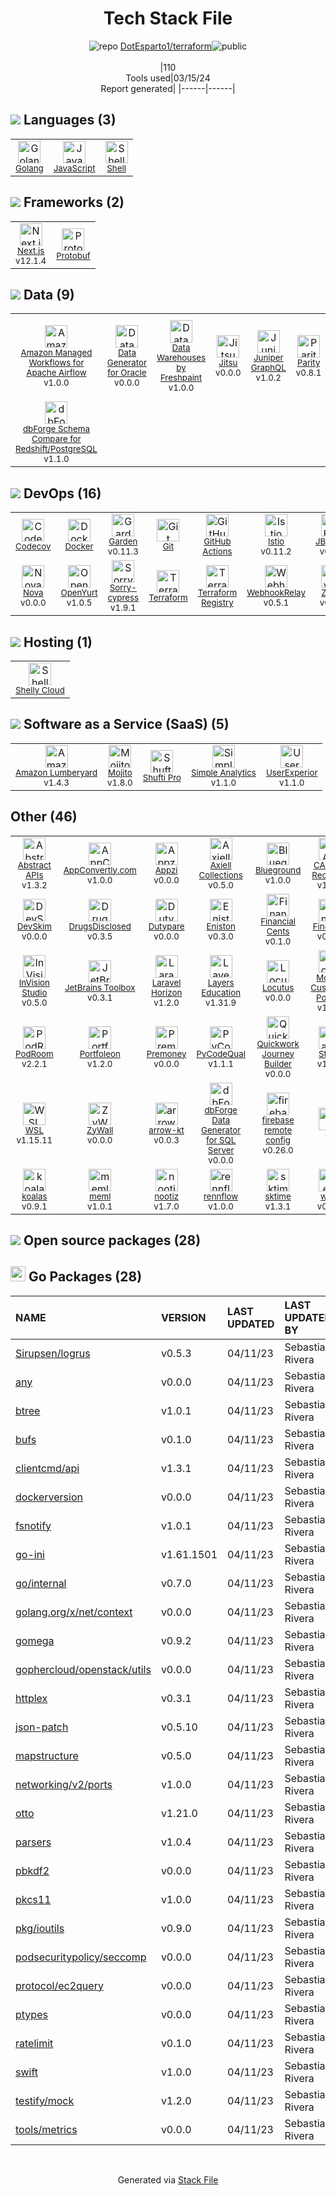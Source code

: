 <!--
&lt;--- Readme.md Snippet without images Start ---&gt;
## Tech Stack
DotEsparto1/terraform is built on the following main stack:

- [Golang](http://golang.org/) – Languages
- [JavaScript](https://developer.mozilla.org/en-US/docs/Web/JavaScript) – Languages
- [Shell](https://en.wikipedia.org/wiki/Shell_script) – Languages
- [Next.js](https://nextjs.org/) – Frameworks (Full Stack)
- [Protobuf](https://developers.google.com/protocol-buffers/) – Serialization Frameworks
- [Amazon Managed Workflows for Apache Airflow](https://aws.amazon.com/managed-workflows-for-apache-airflow/) – Workflow Manager
- [Data Generator for Oracle](https://www.devart.com/dbforge/oracle/data-generator/) – Database Tools
- [Data Warehouses by Freshpaint](https://www.freshpaint.io/product/warehouses) – Big Data as a Service
- [Jitsu](https://jitsu.com/) – Big Data as a Service
- [Juniper GraphQL](https://crates.io/crates/juniper) – GraphQL Tools
- [Parity](https://www.parity.io/) – Blockchain
- [Quickwork](https://quickwork.co/) – Workflow Manager
- [dbForge Query Builder for MySQL](https://www.devart.com/dbforge/mysql/querybuilder/) – Database Tools
- [dbForge Schema Compare for Redshift/PostgreSQL](https://www.devart.com/dbforge/postgresql/schemacompare/) – Database Tools
- [Codecov](https://codecov.io/) – Code Coverage
- [Docker](https://www.docker.com/) – Virtual Machine Platforms & Containers
- [Garden](https://garden.io/product/) – Container Tools
- [GitHub Actions](https://github.com/features/actions) – Continuous Integration
- [Istio](https://istio.io/) – Microservices Tools
- [JBehave](https://jbehave.org/) – Testing Frameworks
- [Kotest](https://kotest.io/) – Testing Frameworks
- [Nova](https://nova.app/) – Text Editor
- [OpenYurt](https://openyurt.io/en-us/) – Container Tools
- [Sorry-cypress](https://sorry-cypress.dev/) – Javascript Testing Framework
- [Terraform](https://www.terraform.io/) – Server Configuration and Automation
- [WebhookRelay](https://webhookrelay.com/) – localhost Tools
- [ZyXel](https://www.zyxel.com/us/en/) – Networking Hardware
- [Shelly Cloud](https://shellycloud.com/) – Platform as a Service
- [Amazon Lumberyard](https://aws.amazon.com/lumberyard/) – Game Development
- [Mojito](https://mojito.mx/) – A/B Testing Analytics
- [Shufti Pro](https://shuftipro.com/) – Identity Verification as a Service
- [Simple Analytics](https://simpleanalytics.com) – General Analytics
- [UserExperior](https://www.userexperior.com/) – Heatmap Analytics
- [Abstract APIs](https://www.abstractapi.com/) – Customer Information API
- [AppConvertly.com](https://www.appconvertly.com/) – Cross-Platform Mobile Tools
- [Appzi](https://www.appzi.com/) – Feedback Widget
- [Blueground](https://www.theblueground.com/) – Property Management
- [Content Discovery Feed](https://storychief.io/content-discovery) – Knowledge Management
- [DevSkim](https://github.com/microsoft/DevSkim) – Security
- [DrugsDisclosed](https://www.DrugsDisclosed.com) – Healthcare
- [Financial Cents](https://financial-cents.com/) – Accounting
- [Finder.io](https://finder.io/) – Email Validator
- [HashiCorp Boundary](https://www.boundaryproject.io/) – Cloud Access Management
- [HelioHost](https://www.heliohost.org/) – Static Web Hosting
- [InVision Studio](https://www.invisionapp.com/studio) – Graphic Design
- [Modyo Customer Portals](https://www.modyo.com/solution/customer-portals) – Customer Profiles
- [PodRoom](https://www.podroom.live) – Customer Community
- [Portfoleon](https://www.portfoleon.com) – Project Management
- [Swiper Slider](https://swiperjs.com/) – Mobile UI Components
- [WSL](https://docs.microsoft.com/en-us/windows/wsl/about) – Operating Systems
- [sktime](https://www.sktime.org/en/latest/) – Machine Learning Tools

Full tech stack [here](/techstack.md)

&lt;--- Readme.md Snippet without images End ---&gt;

&lt;--- Readme.md Snippet with images Start ---&gt;
## Tech Stack
DotEsparto1/terraform is built on the following main stack:

- <img width='25' height='25' src='https://img.stackshare.io/service/1005/O6AczwfV_400x400.png' alt='Golang'/> [Golang](http://golang.org/) – Languages
- <img width='25' height='25' src='https://img.stackshare.io/service/1209/javascript.jpeg' alt='JavaScript'/> [JavaScript](https://developer.mozilla.org/en-US/docs/Web/JavaScript) – Languages
- <img width='25' height='25' src='https://img.stackshare.io/service/4631/default_c2062d40130562bdc836c13dbca02d318205a962.png' alt='Shell'/> [Shell](https://en.wikipedia.org/wiki/Shell_script) – Languages
- <img width='25' height='25' src='https://img.stackshare.io/service/5936/nextjs.png' alt='Next.js'/> [Next.js](https://nextjs.org/) – Frameworks (Full Stack)
- <img width='25' height='25' src='https://img.stackshare.io/service/4393/ma2jqJKH_400x400.png' alt='Protobuf'/> [Protobuf](https://developers.google.com/protocol-buffers/) – Serialization Frameworks
- <img width='25' height='25' src='https://img.stackshare.io/service/21799/default_c1b593d0eeac611b97edee3d68e1f785312c9914.png' alt='Amazon Managed Workflows for Apache Airflow'/> [Amazon Managed Workflows for Apache Airflow](https://aws.amazon.com/managed-workflows-for-apache-airflow/) – Workflow Manager
- <img width='25' height='25' src='https://img.stackshare.io/service/21191/default_1d21287b1234e1c633629cd5f671afd79b33b571.png' alt='Data Generator for Oracle'/> [Data Generator for Oracle](https://www.devart.com/dbforge/oracle/data-generator/) – Database Tools
- <img width='25' height='25' src='https://img.stackshare.io/service/21707/default_8a8dd7da278574d984423a5b59b816f079f8b5c9.png' alt='Data Warehouses by Freshpaint'/> [Data Warehouses by Freshpaint](https://www.freshpaint.io/product/warehouses) – Big Data as a Service
- <img width='25' height='25' src='https://img.stackshare.io/service/21529/default_7413c21e0ebfd8eea466763569e8f7defd17e93a.jpg' alt='Jitsu'/> [Jitsu](https://jitsu.com/) – Big Data as a Service
- <img width='25' height='25' src='https://img.stackshare.io/service/21838/default_f77f1e94d558e229a982490ddb0fc39a81ea2e84.png' alt='Juniper GraphQL'/> [Juniper GraphQL](https://crates.io/crates/juniper) – GraphQL Tools
- <img width='25' height='25' src='https://img.stackshare.io/service/21153/default_e7ffd9513374109d00c62e9730418f78ee0a8e91.jpg' alt='Parity'/> [Parity](https://www.parity.io/) – Blockchain
- <img width='25' height='25' src='https://img.stackshare.io/service/21122/default_1f970871c388438e737793ed23ce9b5099a178cf.jpg' alt='Quickwork'/> [Quickwork](https://quickwork.co/) – Workflow Manager
- <img width='25' height='25' src='https://img.stackshare.io/service/21197/default_8a0f32264df8a72e42495ce2cac4974819fe2aef.png' alt='dbForge Query Builder for MySQL'/> [dbForge Query Builder for MySQL](https://www.devart.com/dbforge/mysql/querybuilder/) – Database Tools
- <img width='25' height='25' src='https://img.stackshare.io/service/21199/default_fc2ebc762805baf8c27cb23feb12da62593659c2.png' alt='dbForge Schema Compare for Redshift/PostgreSQL'/> [dbForge Schema Compare for Redshift/PostgreSQL](https://www.devart.com/dbforge/postgresql/schemacompare/) – Database Tools
- <img width='25' height='25' src='https://img.stackshare.io/service/2673/Codecov_Mark_Circle_Pink.png' alt='Codecov'/> [Codecov](https://codecov.io/) – Code Coverage
- <img width='25' height='25' src='https://img.stackshare.io/service/586/n4u37v9t_400x400.png' alt='Docker'/> [Docker](https://www.docker.com/) – Virtual Machine Platforms & Containers
- <img width='25' height='25' src='https://img.stackshare.io/service/21618/default_263f520e84b3c6019908a8434d449c889855068c.jpg' alt='Garden'/> [Garden](https://garden.io/product/) – Container Tools
- <img width='25' height='25' src='https://img.stackshare.io/service/11563/actions.png' alt='GitHub Actions'/> [GitHub Actions](https://github.com/features/actions) – Continuous Integration
- <img width='25' height='25' src='https://img.stackshare.io/service/7028/AGpa5VZV.jpg' alt='Istio'/> [Istio](https://istio.io/) – Microservices Tools
- <img width='25' height='25' src='https://img.stackshare.io/service/21152/default_be7d0621c1cb8392534d70dac8830cce7a486fd0.png' alt='JBehave'/> [JBehave](https://jbehave.org/) – Testing Frameworks
- <img width='25' height='25' src='https://img.stackshare.io/service/21154/default_5b7922a99e2d777cabf7d8a9b4ba9ff0627eae82.png' alt='Kotest'/> [Kotest](https://kotest.io/) – Testing Frameworks
- <img width='25' height='25' src='https://img.stackshare.io/service/21144/default_5df18050fa89a70e2738ac6c3635d847664bb971.png' alt='Nova'/> [Nova](https://nova.app/) – Text Editor
- <img width='25' height='25' src='https://img.stackshare.io/service/21147/default_f869ec037993bd2c3967e7b605ca929be6bbf362.png' alt='OpenYurt'/> [OpenYurt](https://openyurt.io/en-us/) – Container Tools
- <img width='25' height='25' src='https://img.stackshare.io/service/21484/default_963b231bf851825f96921d525d274e8f0b342f21.png' alt='Sorry-cypress'/> [Sorry-cypress](https://sorry-cypress.dev/) – Javascript Testing Framework
- <img width='25' height='25' src='https://img.stackshare.io/service/1276/default_2316907c4199f912e2ed79cbdb99025c9e5e2665.png' alt='Terraform'/> [Terraform](https://www.terraform.io/) – Server Configuration and Automation
- <img width='25' height='25' src='https://img.stackshare.io/service/21215/default_398a368cd5622ee6529f23799af5d8f63b643e88.jpg' alt='WebhookRelay'/> [WebhookRelay](https://webhookrelay.com/) – localhost Tools
- <img width='25' height='25' src='https://img.stackshare.io/service/21126/default_82855a9a63ac94e02248a391b260a94acbafb41a.png' alt='ZyXel'/> [ZyXel](https://www.zyxel.com/us/en/) – Networking Hardware
- <img width='25' height='25' src='https://img.stackshare.io/service/666/X0g3ER4B.png' alt='Shelly Cloud'/> [Shelly Cloud](https://shellycloud.com/) – Platform as a Service
- <img width='25' height='25' src='https://img.stackshare.io/service/21759/default_5c53af6aae91062d807462815c519a7745aabf4d.png' alt='Amazon Lumberyard'/> [Amazon Lumberyard](https://aws.amazon.com/lumberyard/) – Game Development
- <img width='25' height='25' src='https://img.stackshare.io/service/21128/default_365d9038c30c48f50098c35273682af3bc86e218.png' alt='Mojito'/> [Mojito](https://mojito.mx/) – A/B Testing Analytics
- <img width='25' height='25' src='https://img.stackshare.io/service/21558/default_44cf04260e415c9c264c0736be65f267677c3097.png' alt='Shufti Pro'/> [Shufti Pro](https://shuftipro.com/) – Identity Verification as a Service
- <img width='25' height='25' src='https://img.stackshare.io/service/21298/default_3e94918409fb0890c50a99024c2b47b1df7577e3.jpg' alt='Simple Analytics'/> [Simple Analytics](https://simpleanalytics.com) – General Analytics
- <img width='25' height='25' src='https://img.stackshare.io/service/21784/default_4868b22639885f7e5ae55e012952ca11acc0da00.png' alt='UserExperior'/> [UserExperior](https://www.userexperior.com/) – Heatmap Analytics
- <img width='25' height='25' src='https://img.stackshare.io/service/21140/default_8a94513f1340db48c564130fc609b4ce3d010a76.png' alt='Abstract APIs'/> [Abstract APIs](https://www.abstractapi.com/) – Customer Information API
- <img width='25' height='25' src='https://img.stackshare.io/service/21546/default_9d8d550cb66354aaa97db11bda2dadc569edb8ec.png' alt='AppConvertly.com'/> [AppConvertly.com](https://www.appconvertly.com/) – Cross-Platform Mobile Tools
- <img width='25' height='25' src='https://img.stackshare.io/service/21120/default_ff503018433e4c15bd8f88f38f956808d71ae76e.jpg' alt='Appzi'/> [Appzi](https://www.appzi.com/) – Feedback Widget
- <img width='25' height='25' src='https://img.stackshare.io/service/21348/default_1708964b3ede87764620fdb8041cec7b4a275188.jpg' alt='Blueground'/> [Blueground](https://www.theblueground.com/) – Property Management
- <img width='25' height='25' src='https://img.stackshare.io/service/21138/default_1333cc334a57817c9ab69aeb76cfdcafe582056a.jpg' alt='Content Discovery Feed'/> [Content Discovery Feed](https://storychief.io/content-discovery) – Knowledge Management
- <img width='25' height='25' src='https://img.stackshare.io/service/21614/default_f257b5cc2726c89cbe3cb363b49fd1dbabdbd172.png' alt='DevSkim'/> [DevSkim](https://github.com/microsoft/DevSkim) – Security
- <img width='25' height='25' src='https://img.stackshare.io/service/21139/default_a91af1b38a50bbe8d5c2a2885d3add753139c68e.png' alt='DrugsDisclosed'/> [DrugsDisclosed](https://www.DrugsDisclosed.com) – Healthcare
- <img width='25' height='25' src='https://img.stackshare.io/service/21601/default_9e3ad30996dd9561abe373f7d6ad50535688c245.png' alt='Financial Cents'/> [Financial Cents](https://financial-cents.com/) – Accounting
- <img width='25' height='25' src='https://img.stackshare.io/service/21202/default_1d8852f33de7f06897c85459e95f0572c83aa76c.png' alt='Finder.io'/> [Finder.io](https://finder.io/) – Email Validator
- <img width='25' height='25' src='https://img.stackshare.io/service/21341/default_88d8c23f127a6746a8420de2e3d47bdb255aa8db.png' alt='HashiCorp Boundary'/> [HashiCorp Boundary](https://www.boundaryproject.io/) – Cloud Access Management
- <img width='25' height='25' src='https://img.stackshare.io/service/21136/default_8b5bd108e202fe0a7dda1dd539928142a045abb3.jpg' alt='HelioHost'/> [HelioHost](https://www.heliohost.org/) – Static Web Hosting
- <img width='25' height='25' src='https://img.stackshare.io/service/21319/default_5b524a13b50d545f281f91ae8135508b36ce90be.jpg' alt='InVision Studio'/> [InVision Studio](https://www.invisionapp.com/studio) – Graphic Design
- <img width='25' height='25' src='https://img.stackshare.io/service/21315/default_499399dc690af0e91d379644dec00880e20c6f5a.png' alt='Modyo Customer Portals'/> [Modyo Customer Portals](https://www.modyo.com/solution/customer-portals) – Customer Profiles
- <img width='25' height='25' src='https://img.stackshare.io/service/21118/default_9a7a00fb1b5d7592ccf97fa29f819c3ea64179da.jpg' alt='PodRoom'/> [PodRoom](https://www.podroom.live) – Customer Community
- <img width='25' height='25' src='https://img.stackshare.io/service/21782/default_fcbbc5adc35ec5a0ba74910b4e7156d57c1d3155.jpg' alt='Portfoleon'/> [Portfoleon](https://www.portfoleon.com) – Project Management
- <img width='25' height='25' src='https://img.stackshare.io/service/21212/default_5a94ffae10b58d58b627f27e5c21cb4a919801c3.png' alt='Swiper Slider'/> [Swiper Slider](https://swiperjs.com/) – Mobile UI Components
- <img width='25' height='25' src='https://img.stackshare.io/service/21407/default_50834d775ade6b5f1b26a16b626ef3058b6ccf58.png' alt='WSL'/> [WSL](https://docs.microsoft.com/en-us/windows/wsl/about) – Operating Systems
- <img width='25' height='25' src='https://img.stackshare.io/service/21145/default_e666d7c3f53fbe0134f58c3072ae6af7c46cf562.jpg' alt='sktime'/> [sktime](https://www.sktime.org/en/latest/) – Machine Learning Tools

Full tech stack [here](/techstack.md)

&lt;--- Readme.md Snippet with images End ---&gt;
-->
<div align="center">

# Tech Stack File
![](https://img.stackshare.io/repo.svg "repo") [DotEsparto1/terraform](https://github.com/DotEsparto1/terraform)![](https://img.stackshare.io/public_badge.svg "public")
<br/><br/>
|110<br/>Tools used|03/15/24 <br/>Report generated|
|------|------|
</div>

## <img src='https://img.stackshare.io/languages.svg'/> Languages (3)
<table><tr>
  <td align='center'>
  <img width='36' height='36' src='https://img.stackshare.io/service/1005/O6AczwfV_400x400.png' alt='Golang'>
  <br>
  <sub><a href="http://golang.org/">Golang</a></sub>
  <br>
  <sub></sub>
</td>

<td align='center'>
  <img width='36' height='36' src='https://img.stackshare.io/service/1209/javascript.jpeg' alt='JavaScript'>
  <br>
  <sub><a href="https://developer.mozilla.org/en-US/docs/Web/JavaScript">JavaScript</a></sub>
  <br>
  <sub></sub>
</td>

<td align='center'>
  <img width='36' height='36' src='https://img.stackshare.io/service/4631/default_c2062d40130562bdc836c13dbca02d318205a962.png' alt='Shell'>
  <br>
  <sub><a href="https://en.wikipedia.org/wiki/Shell_script">Shell</a></sub>
  <br>
  <sub></sub>
</td>

</tr>
</table>

## <img src='https://img.stackshare.io/frameworks.svg'/> Frameworks (2)
<table><tr>
  <td align='center'>
  <img width='36' height='36' src='https://img.stackshare.io/service/5936/nextjs.png' alt='Next.js'>
  <br>
  <sub><a href="https://nextjs.org/">Next.js</a></sub>
  <br>
  <sub>v12.1.4</sub>
</td>

<td align='center'>
  <img width='36' height='36' src='https://img.stackshare.io/service/4393/ma2jqJKH_400x400.png' alt='Protobuf'>
  <br>
  <sub><a href="https://developers.google.com/protocol-buffers/">Protobuf</a></sub>
  <br>
  <sub></sub>
</td>

</tr>
</table>

## <img src='https://img.stackshare.io/databases.svg'/> Data (9)
<table><tr>
  <td align='center'>
  <img width='36' height='36' src='https://img.stackshare.io/service/21799/default_c1b593d0eeac611b97edee3d68e1f785312c9914.png' alt='Amazon Managed Workflows for Apache Airflow'>
  <br>
  <sub><a href="https://aws.amazon.com/managed-workflows-for-apache-airflow/">Amazon Managed Workflows for Apache Airflow</a></sub>
  <br>
  <sub>v1.0.0</sub>
</td>

<td align='center'>
  <img width='36' height='36' src='https://img.stackshare.io/service/21191/default_1d21287b1234e1c633629cd5f671afd79b33b571.png' alt='Data Generator for Oracle'>
  <br>
  <sub><a href="https://www.devart.com/dbforge/oracle/data-generator/">Data Generator for Oracle</a></sub>
  <br>
  <sub>v0.0.0</sub>
</td>

<td align='center'>
  <img width='36' height='36' src='https://img.stackshare.io/service/21707/default_8a8dd7da278574d984423a5b59b816f079f8b5c9.png' alt='Data Warehouses by Freshpaint'>
  <br>
  <sub><a href="https://www.freshpaint.io/product/warehouses">Data Warehouses by Freshpaint</a></sub>
  <br>
  <sub>v1.0.0</sub>
</td>

<td align='center'>
  <img width='36' height='36' src='https://img.stackshare.io/service/21529/default_7413c21e0ebfd8eea466763569e8f7defd17e93a.jpg' alt='Jitsu'>
  <br>
  <sub><a href="https://jitsu.com/">Jitsu</a></sub>
  <br>
  <sub>v0.0.0</sub>
</td>

<td align='center'>
  <img width='36' height='36' src='https://img.stackshare.io/service/21838/default_f77f1e94d558e229a982490ddb0fc39a81ea2e84.png' alt='Juniper GraphQL'>
  <br>
  <sub><a href="https://crates.io/crates/juniper">Juniper GraphQL</a></sub>
  <br>
  <sub>v1.0.2</sub>
</td>

<td align='center'>
  <img width='36' height='36' src='https://img.stackshare.io/service/21153/default_e7ffd9513374109d00c62e9730418f78ee0a8e91.jpg' alt='Parity'>
  <br>
  <sub><a href="https://www.parity.io/">Parity</a></sub>
  <br>
  <sub>v0.8.1</sub>
</td>

<td align='center'>
  <img width='36' height='36' src='https://img.stackshare.io/service/21122/default_1f970871c388438e737793ed23ce9b5099a178cf.jpg' alt='Quickwork'>
  <br>
  <sub><a href="https://quickwork.co/">Quickwork</a></sub>
  <br>
  <sub>v1.1.0</sub>
</td>

<td align='center'>
  <img width='36' height='36' src='https://img.stackshare.io/service/21197/default_8a0f32264df8a72e42495ce2cac4974819fe2aef.png' alt='dbForge Query Builder for MySQL'>
  <br>
  <sub><a href="https://www.devart.com/dbforge/mysql/querybuilder/">dbForge Query Builder for MySQL</a></sub>
  <br>
  <sub>v0.1.0</sub>
</td>

</tr>
<tr>
  <td align='center'>
  <img width='36' height='36' src='https://img.stackshare.io/service/21199/default_fc2ebc762805baf8c27cb23feb12da62593659c2.png' alt='dbForge Schema Compare for Redshift/PostgreSQL'>
  <br>
  <sub><a href="https://www.devart.com/dbforge/postgresql/schemacompare/">dbForge Schema Compare for Redshift/PostgreSQL</a></sub>
  <br>
  <sub>v1.1.0</sub>
</td>

</tr>
</table>

## <img src='https://img.stackshare.io/devops.svg'/> DevOps (16)
<table><tr>
  <td align='center'>
  <img width='36' height='36' src='https://img.stackshare.io/service/2673/Codecov_Mark_Circle_Pink.png' alt='Codecov'>
  <br>
  <sub><a href="https://codecov.io/">Codecov</a></sub>
  <br>
  <sub></sub>
</td>

<td align='center'>
  <img width='36' height='36' src='https://img.stackshare.io/service/586/n4u37v9t_400x400.png' alt='Docker'>
  <br>
  <sub><a href="https://www.docker.com/">Docker</a></sub>
  <br>
  <sub></sub>
</td>

<td align='center'>
  <img width='36' height='36' src='https://img.stackshare.io/service/21618/default_263f520e84b3c6019908a8434d449c889855068c.jpg' alt='Garden'>
  <br>
  <sub><a href="https://garden.io/product/">Garden</a></sub>
  <br>
  <sub>v0.11.3</sub>
</td>

<td align='center'>
  <img width='36' height='36' src='https://img.stackshare.io/service/1046/git.png' alt='Git'>
  <br>
  <sub><a href="http://git-scm.com/">Git</a></sub>
  <br>
  <sub></sub>
</td>

<td align='center'>
  <img width='36' height='36' src='https://img.stackshare.io/service/11563/actions.png' alt='GitHub Actions'>
  <br>
  <sub><a href="https://github.com/features/actions">GitHub Actions</a></sub>
  <br>
  <sub></sub>
</td>

<td align='center'>
  <img width='36' height='36' src='https://img.stackshare.io/service/7028/AGpa5VZV.jpg' alt='Istio'>
  <br>
  <sub><a href="https://istio.io/">Istio</a></sub>
  <br>
  <sub>v0.11.2</sub>
</td>

<td align='center'>
  <img width='36' height='36' src='https://img.stackshare.io/service/21152/default_be7d0621c1cb8392534d70dac8830cce7a486fd0.png' alt='JBehave'>
  <br>
  <sub><a href="https://jbehave.org/">JBehave</a></sub>
  <br>
  <sub>v0.0.0</sub>
</td>

<td align='center'>
  <img width='36' height='36' src='https://img.stackshare.io/service/21154/default_5b7922a99e2d777cabf7d8a9b4ba9ff0627eae82.png' alt='Kotest'>
  <br>
  <sub><a href="https://kotest.io/">Kotest</a></sub>
  <br>
  <sub>v1.1.5</sub>
</td>

</tr>
<tr>
  <td align='center'>
  <img width='36' height='36' src='https://img.stackshare.io/service/21144/default_5df18050fa89a70e2738ac6c3635d847664bb971.png' alt='Nova'>
  <br>
  <sub><a href="https://nova.app/">Nova</a></sub>
  <br>
  <sub>v0.0.0</sub>
</td>

<td align='center'>
  <img width='36' height='36' src='https://img.stackshare.io/service/21147/default_f869ec037993bd2c3967e7b605ca929be6bbf362.png' alt='OpenYurt'>
  <br>
  <sub><a href="https://openyurt.io/en-us/">OpenYurt</a></sub>
  <br>
  <sub>v1.0.5</sub>
</td>

<td align='center'>
  <img width='36' height='36' src='https://img.stackshare.io/service/21484/default_963b231bf851825f96921d525d274e8f0b342f21.png' alt='Sorry-cypress'>
  <br>
  <sub><a href="https://sorry-cypress.dev/">Sorry-cypress</a></sub>
  <br>
  <sub>v1.9.1</sub>
</td>

<td align='center'>
  <img width='36' height='36' src='https://img.stackshare.io/service/1276/default_2316907c4199f912e2ed79cbdb99025c9e5e2665.png' alt='Terraform'>
  <br>
  <sub><a href="https://www.terraform.io/">Terraform</a></sub>
  <br>
  <sub></sub>
</td>

<td align='center'>
  <img width='36' height='36' src='https://img.stackshare.io/package_manager/49093/default_cdf079d244bded073d455911e6ce679abb1b77ab.png' alt='Terraform Registry'>
  <br>
  <sub><a href="https://registry.terraform.io/">Terraform Registry</a></sub>
  <br>
  <sub></sub>
</td>

<td align='center'>
  <img width='36' height='36' src='https://img.stackshare.io/service/21215/default_398a368cd5622ee6529f23799af5d8f63b643e88.jpg' alt='WebhookRelay'>
  <br>
  <sub><a href="https://webhookrelay.com/">WebhookRelay</a></sub>
  <br>
  <sub>v0.5.1</sub>
</td>

<td align='center'>
  <img width='36' height='36' src='https://img.stackshare.io/service/21126/default_82855a9a63ac94e02248a391b260a94acbafb41a.png' alt='ZyXel'>
  <br>
  <sub><a href="https://www.zyxel.com/us/en/">ZyXel</a></sub>
  <br>
  <sub>v0.0.0</sub>
</td>

<td align='center'>
  <img width='36' height='36' src='https://img.stackshare.io/service/1120/lejvzrnlpb308aftn31u.png' alt='npm'>
  <br>
  <sub><a href="https://www.npmjs.com/">npm</a></sub>
  <br>
  <sub></sub>
</td>

</tr>
</table>

## <img src='https://img.stackshare.io/hosting.svg'/> Hosting (1)
<table><tr>
  <td align='center'>
  <img width='36' height='36' src='https://img.stackshare.io/service/666/X0g3ER4B.png' alt='Shelly Cloud'>
  <br>
  <sub><a href="https://shellycloud.com/">Shelly Cloud</a></sub>
  <br>
  <sub></sub>
</td>

</tr>
</table>

## <img src='https://img.stackshare.io/saas.svg'/> Software as a Service (SaaS) (5)
<table><tr>
  <td align='center'>
  <img width='36' height='36' src='https://img.stackshare.io/service/21759/default_5c53af6aae91062d807462815c519a7745aabf4d.png' alt='Amazon Lumberyard'>
  <br>
  <sub><a href="https://aws.amazon.com/lumberyard/">Amazon Lumberyard</a></sub>
  <br>
  <sub>v1.4.3</sub>
</td>

<td align='center'>
  <img width='36' height='36' src='https://img.stackshare.io/service/21128/default_365d9038c30c48f50098c35273682af3bc86e218.png' alt='Mojito'>
  <br>
  <sub><a href="https://mojito.mx/">Mojito</a></sub>
  <br>
  <sub>v1.8.0</sub>
</td>

<td align='center'>
  <img width='36' height='36' src='https://img.stackshare.io/service/21558/default_44cf04260e415c9c264c0736be65f267677c3097.png' alt='Shufti Pro'>
  <br>
  <sub><a href="https://shuftipro.com/">Shufti Pro</a></sub>
  <br>
  <sub></sub>
</td>

<td align='center'>
  <img width='36' height='36' src='https://img.stackshare.io/service/21298/default_3e94918409fb0890c50a99024c2b47b1df7577e3.jpg' alt='Simple Analytics'>
  <br>
  <sub><a href="https://simpleanalytics.com">Simple Analytics</a></sub>
  <br>
  <sub>v1.1.0</sub>
</td>

<td align='center'>
  <img width='36' height='36' src='https://img.stackshare.io/service/21784/default_4868b22639885f7e5ae55e012952ca11acc0da00.png' alt='UserExperior'>
  <br>
  <sub><a href="https://www.userexperior.com/">UserExperior</a></sub>
  <br>
  <sub>v1.1.0</sub>
</td>

</tr>
</table>

## Other (46)
<table><tr>
  <td align='center'>
  <img width='36' height='36' src='https://img.stackshare.io/service/21140/default_8a94513f1340db48c564130fc609b4ce3d010a76.png' alt='Abstract APIs'>
  <br>
  <sub><a href="https://www.abstractapi.com/">Abstract APIs</a></sub>
  <br>
  <sub>v1.3.2</sub>
</td>

<td align='center'>
  <img width='36' height='36' src='https://img.stackshare.io/service/21546/default_9d8d550cb66354aaa97db11bda2dadc569edb8ec.png' alt='AppConvertly.com'>
  <br>
  <sub><a href="https://www.appconvertly.com/">AppConvertly.com</a></sub>
  <br>
  <sub>v1.0.0</sub>
</td>

<td align='center'>
  <img width='36' height='36' src='https://img.stackshare.io/service/21120/default_ff503018433e4c15bd8f88f38f956808d71ae76e.jpg' alt='Appzi'>
  <br>
  <sub><a href="https://www.appzi.com/">Appzi</a></sub>
  <br>
  <sub>v0.0.0</sub>
</td>

<td align='center'>
  <img width='36' height='36' src='https://img.stackshare.io/service/21203/default_e83656254ceca8a19a90cf2e6b31c38ba31a23bb.png' alt='Axiell Collections'>
  <br>
  <sub><a href="https://www.axiell.com/solutions/product/axiell-collections/">Axiell Collections</a></sub>
  <br>
  <sub>v0.5.0</sub>
</td>

<td align='center'>
  <img width='36' height='36' src='https://img.stackshare.io/service/21348/default_1708964b3ede87764620fdb8041cec7b4a275188.jpg' alt='Blueground'>
  <br>
  <sub><a href="https://www.theblueground.com/">Blueground</a></sub>
  <br>
  <sub>v1.0.0</sub>
</td>

<td align='center'>
  <img width='36' height='36' src='https://img.stackshare.io/service/21845/default_68651d778c8418423d985b3864a908913648b92c.png' alt='CALIPIO Recorder'>
  <br>
  <sub><a href="https://recorder.calipio.com">CALIPIO Recorder</a></sub>
  <br>
  <sub>v1.0.0</sub>
</td>

<td align='center'>
  <img width='36' height='36' src='https://img.stackshare.io/service/21737/default_4315d5471752ca1edfed1da3b3623ae92984a393.png' alt='Clutch.io'>
  <br>
  <sub><a href="Https://clutch.io ">Clutch.io</a></sub>
  <br>
  <sub>v0.4.0</sub>
</td>

<td align='center'>
  <img width='36' height='36' src='https://img.stackshare.io/service/21138/default_1333cc334a57817c9ab69aeb76cfdcafe582056a.jpg' alt='Content Discovery Feed'>
  <br>
  <sub><a href="https://storychief.io/content-discovery">Content Discovery Feed</a></sub>
  <br>
  <sub>v0.0.0</sub>
</td>

</tr>
<tr>
  <td align='center'>
  <img width='36' height='36' src='https://img.stackshare.io/service/21614/default_f257b5cc2726c89cbe3cb363b49fd1dbabdbd172.png' alt='DevSkim'>
  <br>
  <sub><a href="https://github.com/microsoft/DevSkim">DevSkim</a></sub>
  <br>
  <sub>v0.0.0</sub>
</td>

<td align='center'>
  <img width='36' height='36' src='https://img.stackshare.io/service/21139/default_a91af1b38a50bbe8d5c2a2885d3add753139c68e.png' alt='DrugsDisclosed'>
  <br>
  <sub><a href="https://www.DrugsDisclosed.com">DrugsDisclosed</a></sub>
  <br>
  <sub>v0.3.5</sub>
</td>

<td align='center'>
  <img width='36' height='36' src='https://img.stackshare.io/service/21119/default_7d7cdfe126e00b141809117af1af8ba177913dc4.png' alt='Dutypare'>
  <br>
  <sub><a href="https://dutypare.com">Dutypare</a></sub>
  <br>
  <sub>v0.0.0</sub>
</td>

<td align='center'>
  <img width='36' height='36' src='https://img.stackshare.io/service/21626/default_c0fde59b2b87032b98232418403c06ab20941ac3.png' alt='Eniston'>
  <br>
  <sub><a href="https://eniston.io">Eniston</a></sub>
  <br>
  <sub>v0.3.0</sub>
</td>

<td align='center'>
  <img width='36' height='36' src='https://img.stackshare.io/service/21601/default_9e3ad30996dd9561abe373f7d6ad50535688c245.png' alt='Financial Cents'>
  <br>
  <sub><a href="https://financial-cents.com/">Financial Cents</a></sub>
  <br>
  <sub>v0.1.0</sub>
</td>

<td align='center'>
  <img width='36' height='36' src='https://img.stackshare.io/service/21202/default_1d8852f33de7f06897c85459e95f0572c83aa76c.png' alt='Finder.io'>
  <br>
  <sub><a href="https://finder.io/">Finder.io</a></sub>
  <br>
  <sub>v0.0.0</sub>
</td>

<td align='center'>
  <img width='36' height='36' src='https://img.stackshare.io/service/21341/default_88d8c23f127a6746a8420de2e3d47bdb255aa8db.png' alt='HashiCorp Boundary'>
  <br>
  <sub><a href="https://www.boundaryproject.io/">HashiCorp Boundary</a></sub>
  <br>
  <sub>v0.2.1</sub>
</td>

<td align='center'>
  <img width='36' height='36' src='https://img.stackshare.io/service/21136/default_8b5bd108e202fe0a7dda1dd539928142a045abb3.jpg' alt='HelioHost'>
  <br>
  <sub><a href="https://www.heliohost.org/">HelioHost</a></sub>
  <br>
  <sub>v0.5.0</sub>
</td>

</tr>
<tr>
  <td align='center'>
  <img width='36' height='36' src='https://img.stackshare.io/service/21319/default_5b524a13b50d545f281f91ae8135508b36ce90be.jpg' alt='InVision Studio'>
  <br>
  <sub><a href="https://www.invisionapp.com/studio">InVision Studio</a></sub>
  <br>
  <sub>v0.5.0</sub>
</td>

<td align='center'>
  <img width='36' height='36' src='https://img.stackshare.io/service/21159/default_15d84d743a05c34a32cfd8708e7ef1266d0c4b77.png' alt='JetBrains Toolbox'>
  <br>
  <sub><a href="https://www.jetbrains.com/lp/toolbox/">JetBrains Toolbox</a></sub>
  <br>
  <sub>v0.3.1</sub>
</td>

<td align='center'>
  <img width='36' height='36' src='https://img.stackshare.io/service/21156/default_6d2d8b3cae9a903e4a34054ca1111e74abdae434.png' alt='Laravel Horizon'>
  <br>
  <sub><a href="https://laravel.com/docs/master/horizon">Laravel Horizon</a></sub>
  <br>
  <sub>v1.2.0</sub>
</td>

<td align='center'>
  <img width='36' height='36' src='https://img.stackshare.io/service/21161/default_8b04c9d4f8310a7ae636d0b92fdd9fd925afe181.png' alt='Layers Education'>
  <br>
  <sub><a href="https://layers.education/">Layers Education</a></sub>
  <br>
  <sub>v1.31.9</sub>
</td>

<td align='center'>
  <img width='36' height='36' src='https://img.stackshare.io/service/21474/default_60765f03bff1080a9412e449db13636b317c3cb6.png' alt='Locutus'>
  <br>
  <sub><a href="https://locutus.io/">Locutus</a></sub>
  <br>
  <sub>v0.0.0</sub>
</td>

<td align='center'>
  <img width='36' height='36' src='https://img.stackshare.io/service/21315/default_499399dc690af0e91d379644dec00880e20c6f5a.png' alt='Modyo Customer Portals'>
  <br>
  <sub><a href="https://www.modyo.com/solution/customer-portals">Modyo Customer Portals</a></sub>
  <br>
  <sub>v1.2.2</sub>
</td>

<td align='center'>
  <img width='36' height='36' src='https://img.stackshare.io/service/21651/default_9a3d2b24ff68521a199b799149b8c1415f5be9fc.png' alt='OGCAPI'>
  <br>
  <sub><a href="https://ogcapi.ogc.org/">OGCAPI</a></sub>
  <br>
  <sub>v1.1.1</sub>
</td>

<td align='center'>
  <img width='36' height='36' src='https://img.stackshare.io/service/21931/default_4ca7826f0adcaa1d0edab80159dce2b16e06c99c.png' alt='Outflash'>
  <br>
  <sub><a href="https://outflash.xyz">Outflash</a></sub>
  <br>
  <sub>v1.66.2</sub>
</td>

</tr>
<tr>
  <td align='center'>
  <img width='36' height='36' src='https://img.stackshare.io/service/21118/default_9a7a00fb1b5d7592ccf97fa29f819c3ea64179da.jpg' alt='PodRoom'>
  <br>
  <sub><a href="https://www.podroom.live">PodRoom</a></sub>
  <br>
  <sub>v2.2.1</sub>
</td>

<td align='center'>
  <img width='36' height='36' src='https://img.stackshare.io/service/21782/default_fcbbc5adc35ec5a0ba74910b4e7156d57c1d3155.jpg' alt='Portfoleon'>
  <br>
  <sub><a href="https://www.portfoleon.com">Portfoleon</a></sub>
  <br>
  <sub>v1.2.0</sub>
</td>

<td align='center'>
  <img width='36' height='36' src='https://img.stackshare.io/service/21979/default_24bbcf294ee17f543d648d572c9478f29023bef4.png' alt='Premoney'>
  <br>
  <sub><a href="https://premoney.xyz">Premoney</a></sub>
  <br>
  <sub>v0.0.0</sub>
</td>

<td align='center'>
  <img width='36' height='36' src='https://img.stackshare.io/service/21246/default_ea396f63a8974b2c19460a4ea524ea4c3a3a110f.png' alt='PyCodeQual'>
  <br>
  <sub><a href="https://pycodequ.al/i">PyCodeQual</a></sub>
  <br>
  <sub>v1.1.1</sub>
</td>

<td align='center'>
  <img width='36' height='36' src='https://img.stackshare.io/service/21121/default_682895d4f0a2777cec582ef7c7f20fd167c1ce11.png' alt='Quickwork Journey Builder'>
  <br>
  <sub><a href="https://automation.quickwork.co/#/">Quickwork Journey Builder</a></sub>
  <br>
  <sub>v0.0.0</sub>
</td>

<td align='center'>
  <img width='36' height='36' src='https://img.stackshare.io/service/21471/default_e6a21c3094795c651f23af890e15de225b38ebb2.png' alt='Stagy'>
  <br>
  <sub><a href="https://stagy.dev/">Stagy</a></sub>
  <br>
  <sub>v1.0.0</sub>
</td>

<td align='center'>
  <img width='36' height='36' src='https://img.stackshare.io/service/21212/default_5a94ffae10b58d58b627f27e5c21cb4a919801c3.png' alt='Swiper Slider'>
  <br>
  <sub><a href="https://swiperjs.com/">Swiper Slider</a></sub>
  <br>
  <sub>v0.0.0</sub>
</td>

<td align='center'>
  <img width='36' height='36' src='https://img.stackshare.io/service/21841/default_b5a2e282bf6a607a5275246db8d4b596cc0b794e.png' alt='Upfeed'>
  <br>
  <sub><a href="https://www.upfeed.co/">Upfeed</a></sub>
  <br>
  <sub>v1.7.0</sub>
</td>

</tr>
<tr>
  <td align='center'>
  <img width='36' height='36' src='https://img.stackshare.io/service/21407/default_50834d775ade6b5f1b26a16b626ef3058b6ccf58.png' alt='WSL'>
  <br>
  <sub><a href="https://docs.microsoft.com/en-us/windows/wsl/about">WSL</a></sub>
  <br>
  <sub>v1.15.11</sub>
</td>

<td align='center'>
  <img width='36' height='36' src='https://img.stackshare.io/service/21125/default_a37b436cb360d7db5c0521e74ebeb8e50f8ffc58.png' alt='ZyWall'>
  <br>
  <sub><a href="https://www.zyxel.com/us/en">ZyWall</a></sub>
  <br>
  <sub>v0.0.0</sub>
</td>

<td align='center'>
  <img width='36' height='36' src='https://img.stackshare.io/service/21132/default_742c3d430f39b43d45c52805a75a9334d7d97a18.png' alt='arrow-kt'>
  <br>
  <sub><a href="https://arrow-kt.io">arrow-kt</a></sub>
  <br>
  <sub>v0.0.3</sub>
</td>

<td align='center'>
  <img width='36' height='36' src='https://img.stackshare.io/service/21180/default_ea71b530d72efa192bf97c176bd3823d8911a9d8.png' alt='dbForge Data Generator for SQL Server'>
  <br>
  <sub><a href="https://www.devart.com/dbforge/sql/data-generator/">dbForge Data Generator for SQL Server</a></sub>
  <br>
  <sub>v0.0.0</sub>
</td>

<td align='center'>
  <img width='36' height='36' src='https://img.stackshare.io/service/21151/default_694421a607ee3b50a4add2e20d781a7ad15ab0b4.png' alt='firebase remote config'>
  <br>
  <sub><a href="https://firebase.google.com/docs/remote-config">firebase remote config</a></sub>
  <br>
  <sub>v0.26.0</sub>
</td>

<td align='center'>
  <img width='36' height='36' src='https://img.stackshare.io/service/3458/v02jhlxou71qagr6mwet_normal.png' alt='go '>
  <br>
  <sub><a href="https://golang.org/">go </a></sub>
  <br>
  <sub></sub>
</td>

<td align='center'>
  <img width='36' height='36' src='https://img.stackshare.io/service/22044/default_4cde671a75324011a3bc8f613c1b156a9675d55f.png' alt='idashboard'>
  <br>
  <sub><a href="https://www.idashboards.com/">idashboard</a></sub>
  <br>
  <sub>v1.0.0</sub>
</td>

<td align='center'>
  <img width='36' height='36' src='https://img.stackshare.io/service/22007/default_6156425c0f865da72cc663ac48c25da8545c40ab.png' alt='indexer.express'>
  <br>
  <sub><a href="https://indexer.express/">indexer.express</a></sub>
  <br>
  <sub>v0.3.0</sub>
</td>

</tr>
<tr>
  <td align='center'>
  <img width='36' height='36' src='https://img.stackshare.io/service/21240/default_f752ec7f084669cc7a76c7c2a6ec3c8580de2c8a.png' alt='koalas'>
  <br>
  <sub><a href="https://koalas.readthedocs.io/">koalas</a></sub>
  <br>
  <sub>v0.9.1</sub>
</td>

<td align='center'>
  <img width='36' height='36' src='https://img.stackshare.io/service/22004/default_50abed759307f52ce2c594a4b0d1deb1999a4b99.png' alt='meml'>
  <br>
  <sub><a href="https://github.com/fivnex/meml">meml</a></sub>
  <br>
  <sub>v1.0.1</sub>
</td>

<td align='center'>
  <img width='36' height='36' src='https://img.stackshare.io/service/21170/default_f061e6941a00ef2eeb5954eb77a48b7f6626fd91.png' alt='nootiz'>
  <br>
  <sub><a href="https://www.nootiz.com/en/">nootiz</a></sub>
  <br>
  <sub>v1.7.0</sub>
</td>

<td align='center'>
  <img width='36' height='36' src='https://img.stackshare.io/service/21201/default_80012ffc0fdda5946338789250eab4bd462bfa97.png' alt='rennflow'>
  <br>
  <sub><a href="https://rennflow.com">rennflow</a></sub>
  <br>
  <sub>v1.0.0</sub>
</td>

<td align='center'>
  <img width='36' height='36' src='https://img.stackshare.io/service/21145/default_e666d7c3f53fbe0134f58c3072ae6af7c46cf562.jpg' alt='sktime'>
  <br>
  <sub><a href="https://www.sktime.org/en/latest/">sktime</a></sub>
  <br>
  <sub>v1.3.1</sub>
</td>

<td align='center'>
  <img width='36' height='36' src='https://img.stackshare.io/service/21476/default_9351a4df1d1f3f6c75972a2db50a4242991b5d4d.png' alt='weld'>
  <br>
  <sub><a href="https://weld.cdi-spec.org/">weld</a></sub>
  <br>
  <sub>v0.0.0</sub>
</td>

</tr>
</table>


## <img src='https://img.stackshare.io/group.svg' /> Open source packages (28)</h2>

## <img width='24' height='24' src='https://img.stackshare.io/service/21112/default_1346bbda8fe03e4dce5601323a3ca47a10c1ae36.png'/> Go Packages (28)

|NAME|VERSION|LAST UPDATED|LAST UPDATED BY|LICENSE|VULNERABILITIES|
|:------|:------|:------|:------|:------|:------|
|[Sirupsen/logrus](https://pkg.go.dev/github.com/fsouza/go-dockerclient/external/github.com/Sirupsen/logrus)|v0.5.3|04/11/23|Sebastian Rivera |BSD-2-Clause|N/A|
|[any](https://pkg.go.dev/github.com/golang/protobuf/ptypes/any)|v0.0.0|04/11/23|Sebastian Rivera |BSD-3-Clause|N/A|
|[btree](https://pkg.go.dev/github.com/google/btree)|v1.0.1|04/11/23|Sebastian Rivera |Apache-2.0|N/A|
|[bufs](https://pkg.go.dev/github.com/cznic/bufs)|v0.1.0|04/11/23|Sebastian Rivera |BSD-3-Clause|N/A|
|[clientcmd/api](https://pkg.go.dev/k8s.io/kubernetes/pkg/client/unversioned/clientcmd/api)|v1.3.1|04/11/23|Sebastian Rivera |Apache-2.0|N/A|
|[dockerversion](https://pkg.go.dev/github.com/docker/docker/dockerversion)|v0.0.0|04/11/23|Sebastian Rivera |Apache-2.0|N/A|
|[fsnotify](https://pkg.go.dev/github.com/fsnotify/fsnotify)|v1.0.1|04/11/23|Sebastian Rivera |BSD-3-Clause|N/A|
|[go-ini](https://pkg.go.dev/github.com/vaughan0/go-ini)|v1.61.1501|04/11/23|Sebastian Rivera |MIT|N/A|
|[go/internal](https://pkg.go.dev/cloud.google.com/go/internal)|v0.7.0|04/11/23|Sebastian Rivera |Apache-2.0|N/A|
|[golang.org/x/net/context](https://pkg.go.dev/github.com/fsouza/go-dockerclient/external/golang.org/x/net/context)|v0.0.0|04/11/23|Sebastian Rivera |BSD-2-Clause|N/A|
|[gomega](https://pkg.go.dev/github.com/onsi/gomega)|v0.9.2|04/11/23|Sebastian Rivera |MIT|N/A|
|[gophercloud/openstack/utils](https://pkg.go.dev/github.com/gophercloud/gophercloud/openstack/utils)|v0.0.0|04/11/23|Sebastian Rivera |Other|N/A|
|[httplex](https://pkg.go.dev/golang.org/x/net/lex/httplex)|v0.3.1|04/11/23|Sebastian Rivera |BSD-3-Clause|N/A|
|[json-patch](https://pkg.go.dev/github.com/evanphx/json-patch)|v0.5.10|04/11/23|Sebastian Rivera |BSD-3-Clause|N/A|
|[mapstructure](https://pkg.go.dev/github.com/mitchellh/mapstructure)|v0.5.0|04/11/23|Sebastian Rivera |MIT|N/A|
|[networking/v2/ports](https://pkg.go.dev/github.com/rackspace/gophercloud/openstack/networking/v2/ports)|v1.0.0|04/11/23|Sebastian Rivera |Other|N/A|
|[otto](https://pkg.go.dev/github.com/robertkrimen/otto)|v1.21.0|04/11/23|Sebastian Rivera |MIT|N/A|
|[parsers](https://pkg.go.dev/github.com/docker/docker/pkg/parsers)|v1.0.4|04/11/23|Sebastian Rivera |Apache-2.0|N/A|
|[pbkdf2](https://pkg.go.dev/golang.org/x/crypto/pbkdf2)|v0.0.0|04/11/23|Sebastian Rivera |BSD-3-Clause|N/A|
|[pkcs11](https://pkg.go.dev/github.com/miekg/pkcs11)|v1.0.0|04/11/23|Sebastian Rivera |BSD-3-Clause|N/A|
|[pkg/ioutils](https://pkg.go.dev/github.com/fsouza/go-dockerclient/external/github.com/docker/docker/pkg/ioutils)|v0.9.0|04/11/23|Sebastian Rivera |BSD-2-Clause|N/A|
|[podsecuritypolicy/seccomp](https://pkg.go.dev/k8s.io/kubernetes/pkg/security/podsecuritypolicy/seccomp)|v0.0.0|04/11/23|Sebastian Rivera |Apache-2.0|N/A|
|[protocol/ec2query](https://pkg.go.dev/github.com/aws/aws-sdk-go/internal/protocol/ec2query)|v0.0.0|04/11/23|Sebastian Rivera |Apache-2.0|N/A|
|[ptypes](https://pkg.go.dev/github.com/golang/protobuf/ptypes)|v0.0.0|04/11/23|Sebastian Rivera |BSD-3-Clause|N/A|
|[ratelimit](https://pkg.go.dev/github.com/juju/ratelimit)|v0.1.0|04/11/23|Sebastian Rivera |Other|N/A|
|[swift](https://pkg.go.dev/github.com/ncw/swift)|v1.0.0|04/11/23|Sebastian Rivera |MIT|N/A|
|[testify/mock](https://pkg.go.dev/github.com/stretchr/testify/mock)|v1.2.0|04/11/23|Sebastian Rivera |MIT|N/A|
|[tools/metrics](https://pkg.go.dev/k8s.io/client-go/tools/metrics)|v0.0.0|04/11/23|Sebastian Rivera |Apache-2.0|N/A|

<br/>
<div align='center'>

Generated via [Stack File](https://github.com/marketplace/stack-file)
